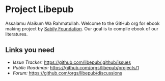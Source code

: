 # Project Libepub

Assalamu Alaikum Wa Rahmatullah. Welcome to the GitHub org for ebook making project by [Sabily Foundation](https://github.com/sabilyfd). Our goal is to compile ebook of our literatures. 

## Links you need

- *Issue Tracker:* https://github.com/libepub/.github/issues
- *Public Roadmap:* https://github.com/orgs/libepub/projects/1
- *Forum:* https://github.com/orgs/libepub/discussions
